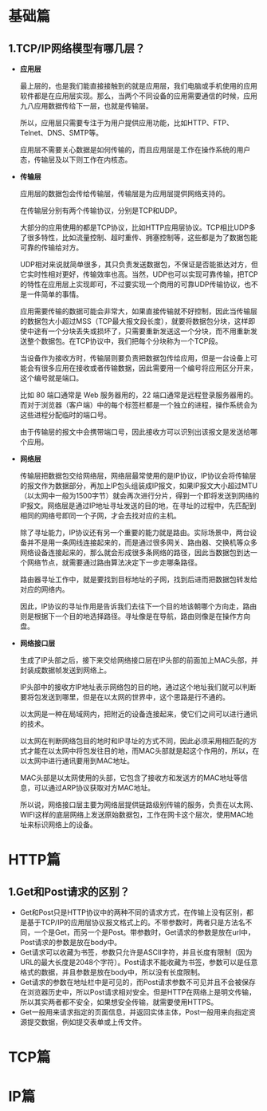 # 基础篇

## 1.TCP/IP网络模型有哪几层？

- **应用层**

  最上层的，也是我们能直接接触到的就是应用层，我们电脑或手机使用的应用软件都是在应用层实现。那么，当两个不同设备的应用需要通信的时候，应用九八应用数据传给下一层，也就是传输层。

  所以，应用层只需要专注于为用户提供应用功能，比如HTTP、FTP、Telnet、DNS、SMTP等。

  应用层不需要关心数据是如何传输的，而且应用层是工作在操作系统的用户态，传输层及以下则工作在内核态。

- **传输层**

  应用层的数据包会传给传输层，传输层是为应用层提供网络支持的。

  在传输层分别有两个传输协议，分别是TCP和UDP。

  大部分的应用使用的都是TCP协议，比如HTTP应用层协议。TCP相比UDP多了很多特性，比如流量控制、超时重传、拥塞控制等，这些都是为了数据包能可靠的传输给对方。

  UDP相对来说就简单很多，其只负责发送数据包，不保证是否能抵达对方，但它实时性相对更好，传输效率也高。当然，UDP也可以实现可靠传输，把TCP的特性在应用层上实现即可，不过要实现一个商用的可靠UDP传输协议，也不是一件简单的事情。

  应用需要传输的数据可能会非常大，如果直接传输就不好控制，因此当传输层的数据包大小超过MSS（TCP最大报文段长度），就要将数据包分块，这样即使中途有一个分块丢失或损坏了，只需要重新发送这一个分块，而不用重新发送整个数据包。在TCP协议中，我们把每个分块称为一个TCP段。

  当设备作为接收方时，传输层则要负责把数据包传给应用，但是一台设备上可能会有很多应用在接收或者传输数据，因此需要用一个编号将应用区分开来，这个编号就是端口。

  比如 80 端口通常是 Web 服务器用的，22 端口通常是远程登录服务器用的。而对于浏览器（客户端）中的每个标签栏都是一个独立的进程，操作系统会为这些进程分配临时的端口号。

  由于传输层的报文中会携带端口号，因此接收方可以识别出该报文是发送给哪个应用。

- **网络层**

  传输层把数据包交给网络层，网络层最常使用的是IP协议，IP协议会将传输层的报文作为数据部分，再加上IP包头组装成IP报文，如果IP报文大小超过MTU（以太网中一般为1500字节）就会再次进行分片，得到一个即将发送到网络的IP报文。网络层是通过IP地址寻址发送的目的地，在寻址的过程中，先匹配到相同的网络号即同一个子网，才会去找对应的主机。

  除了寻址能力，IP协议还有另一个重要的能力就是路由。实际场景中，两台设备并不是用一条网线连接起来的，而是通过很多网关、路由器、交换机等众多网络设备连接起来的，那么就会形成很多条网络的路径，因此当数据包到达一个网络节点，就需要通过路由算法决定下一步走哪条路径。

  路由器寻址工作中，就是要找到目标地址的子网，找到后进而把数据包转发给对应的网络内。

  因此，IP协议的寻址作用是告诉我们去往下一个目的地该朝哪个方向走，路由则是根据下一个目的地选择路径。寻址像是在导航，路由则像是在操作方向盘。

- **网络接口层**

  生成了IP头部之后，接下来交给网络接口层在IP头部的前面加上MAC头部，并封装成数据帧发送到网络上。

  IP头部中的接收方IP地址表示网络包的目的地，通过这个地址我们就可以判断要将包发送到哪里，但是在以太网的世界中，这个思路是行不通的。
  
  以太网是一种在局域网内，把附近的设备连接起来，使它们之间可以进行通讯的技术。
  
  以太网在判断网络包目的地时和IP寻址的方式不同，因此必须采用相匹配的方式才能在以太网中将包发往目的地，而MAC头部就是起这个作用的，所以，在以太网中进行通讯要用到MAC地址。
  
  MAC头部是以太网使用的头部，它包含了接收方和发送方的MAC地址等信息，可以通过ARP协议获取对方MAC地址。
  
  所以说，网络接口层主要为网络层提供链路级别传输的服务，负责在以太网、WIFI这样的底层网络上发送原始数据包，工作在网卡这个层次，使用MAC地址来标识网络上的设备。
  
  

# HTTP篇

## 1.Get和Post请求的区别？

- Get和Post只是HTTP协议中的两种不同的请求方式，在传输上没有区别，都是基于TCP/IP的应用层协议报文格式上的。不带参数时，两者只是方法名不同，一个是Get，而另一个是Post。带参数时，Get请求的参数是放在url中，Post请求的参数是放在body中。
- Get请求可以收藏为书签，参数只允许是ASCII字符，并且长度有限制（因为URL的最大长度是2048个字符）。Post请求不能收藏为书签，参数可以是任意格式的数据，并且参数是放在body中，所以没有长度限制。
- Get请求的参数在地址栏中是可见的，而Post请求参数不可见并且不会被保存在浏览器历史中，所以Post请求相对安全。但是HTTP在网络上是明文传输，所以其实两者都不安全，如果想安全传输，就需要使用HTTPS。
- Get一般用来请求指定的页面信息，并返回实体主体，Post一般用来向指定资源提交数据，例如提交表单或上传文件。

# TCP篇

# IP篇

